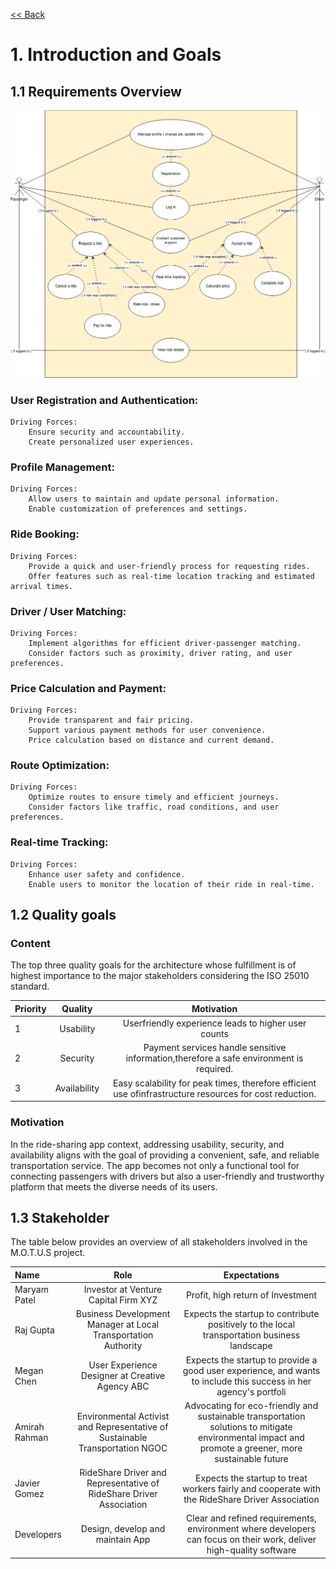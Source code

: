 [<< Back](/README.md)

# 1. Introduction and Goals

## 1.1 Requirements Overview

![Use Case Diagram](../materials/use_case_diagram.png)

### User Registration and Authentication:

    Driving Forces:
        Ensure security and accountability.
        Create personalized user experiences.

### Profile Management:

    Driving Forces:
        Allow users to maintain and update personal information.
        Enable customization of preferences and settings.

### Ride Booking:

    Driving Forces:
        Provide a quick and user-friendly process for requesting rides.
        Offer features such as real-time location tracking and estimated arrival times.

### Driver / User Matching:

    Driving Forces:
        Implement algorithms for efficient driver-passenger matching.
        Consider factors such as proximity, driver rating, and user preferences.

### Price Calculation and Payment:

    Driving Forces:
        Provide transparent and fair pricing.
        Support various payment methods for user convenience.
        Price calculation based on distance and current demand.

### Route Optimization:

    Driving Forces:
        Optimize routes to ensure timely and efficient journeys.
        Consider factors like traffic, road conditions, and user preferences.

### Real-time Tracking:

    Driving Forces:
        Enhance user safety and confidence.
        Enable users to monitor the location of their ride in real-time.

## 1.2 Quality goals

### Content

The top three quality goals for the architecture whose fulfillment is of highest importance to the major stakeholders considering the ISO 25010 standard.


| Priority |                    Quality                     |                                                                     Motivation                                                                     |
|:---------|:----------------------------------------------:|:--------------------------------------------------------------------------------------------------------------------------------------------------:|
| 1        | Usability | Userfriendly experience leads to higher user counts                                                 |
| 2        | Security | Payment services handle sensitive information,therefore a safe environment is required.                               |
| 3        | Availability | Easy scalability for peak times, therefore efficient use ofinfrastructure resources for cost reduction.                       |

### Motivation

In the ride-sharing app context, addressing usability, security, and availability aligns with the goal of providing a convenient, safe, and reliable transportation service. The app becomes not only a functional tool for connecting passengers with drivers but also a user-friendly and trustworthy platform that meets the diverse needs of its users.

## 1.3 Stakeholder

The table below provides an overview of all stakeholders involved in the M.O.T.U.S project.

| Name          |                                     Role                                     |                                                                     Expectations                                                                     |
|:--------------|:----------------------------------------------------------------------------:|:----------------------------------------------------------------------------------------------------------------------------------------------------:|
| Maryam Patel  |                     Investor at Venture Capital Firm XYZ                     |                                                          Profit, high return of Investment                                                           |
| Raj Gupta     |        Business Development Manager at Local Transportation Authority        |                             Expects the startup to contribute positively to the local transportation business landscape                              |
| Megan Chen    |               User Experience Designer at Creative Agency ABC                |                  Expects the startup to provide a good user experience, and wants to include this success in her agency's portfoli                   |
| Amirah Rahman | Environmental Activist and Representative of Sustainable Transportation NGOC | Advocating for eco-friendly and sustainable transportation solutions to mitigate environmental impact and promote a greener, more sustainable future |
| Javier Gomez  |     RideShare Driver and Representative of RideShare Driver Association      |                           Expects the startup to treat workers fairly and cooperate with the RideShare Driver Association                            |
| Developers    |                       Design, develop and maintain App                       |                 Clear and refined requirements, environment where developers can focus on their work, deliver high-quality software                  |
